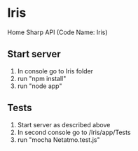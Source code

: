 # Iris
Home Sharp API (Code Name: Iris) 

## Start server
1. In console go to Iris folder
2. run "npm install"
3. run "node app"

## Tests
1. Start server as described above
2. In second console go to /Iris/app/Tests
3. run "mocha Netatmo.test.js"
